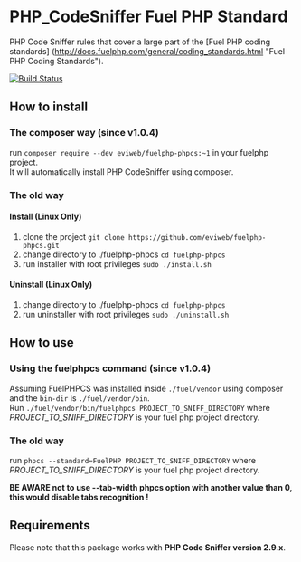 PHP_CodeSniffer Fuel PHP Standard
=================================
    
PHP Code Sniffer rules that cover a large part of the [Fuel PHP coding standards]
(http://docs.fuelphp.com/general/coding_standards.html "Fuel PHP Coding Standards").
    
[![Build Status](https://travis-ci.org/eviweb/fuelphp-phpcs.png?branch=master)](https://travis-ci.org/eviweb/fuelphp-phpcs)
    
How to install
--------------

### The composer way (since v1.0.4)
run ``composer require --dev eviweb/fuelphp-phpcs:~1`` in your fuelphp project.    
It will automatically install PHP CodeSniffer using composer.
    
### The old way
#### Install (Linux Only)
1. clone the project ``git clone https://github.com/eviweb/fuelphp-phpcs.git``    
2. change directory to ./fuelphp-phpcs ``cd fuelphp-phpcs``    
3. run installer with root privileges ``sudo ./install.sh``
    
#### Uninstall (Linux Only)
1. change directory to ./fuelphp-phpcs ``cd fuelphp-phpcs``    
2. run uninstaller with root privileges ``sudo ./uninstall.sh``
    
How to use
----------

### Using the fuelphpcs command (since v1.0.4)
Assuming FuelPHPCS was installed inside ``./fuel/vendor`` using composer and the ``bin-dir`` is ``./fuel/vendor/bin``.    
Run ``./fuel/vendor/bin/fuelphpcs PROJECT_TO_SNIFF_DIRECTORY`` where 
*PROJECT_TO_SNIFF_DIRECTORY* is your fuel php project directory.     
    
### The old way
run ``phpcs --standard=FuelPHP PROJECT_TO_SNIFF_DIRECTORY`` where 
*PROJECT_TO_SNIFF_DIRECTORY* is your fuel php project directory.     
    
**BE AWARE not to use --tab-width phpcs option with another value than 0, 
this would disable tabs recognition !**    

Requirements
------------
Please note that this package works with **PHP Code Sniffer version 2.9.x**.   
